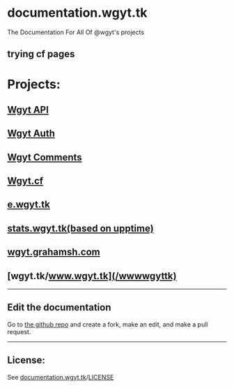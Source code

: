 # documentation.wgyt.tk
The Documentation For All Of @wgyt's projects
## trying cf pages
# Projects:
## [Wgyt API](/apiwgyttk)
## [Wgyt Auth](/authwgyttk)
## [Wgyt Comments](/commentswgyttk)
## [Wgyt.cf](/wgytcf)
## [e.wgyt.tk](/ewgyttk)
## [stats.wgyt.tk(based on upptime)](https://upptime.js.org/docs/)
## [wgyt.grahamsh.com](/wgytgrahamshcom)
## [wgyt.tk/www.wgyt.tk](/wwwwgyttk)
_________________
## Edit the documentation
Go to [the github repo](https://github.com/wgytwebsites/documentation.wgyt.tk) and create a fork, make an edit, and make a pull request.
_________________
## License:
See [documentation.wgyt.tk](https://documentation.wgyt.tk)/[LICENSE](https://documentation.wgyt.tk/LICENSE/)
